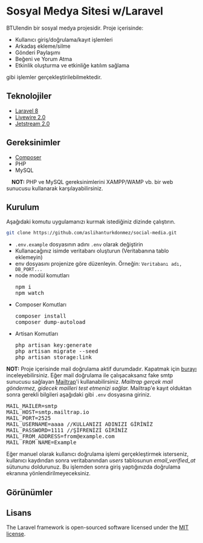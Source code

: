 
# Sosyal Medya Sitesi w/Laravel

BTUlendin bir sosyal medya projesidir. Proje içerisinde:
<ul>
  <li>Kullanıcı giriş/doğrulama/kayıt işlemleri</li>
  <li>Arkadaş ekleme/silme</li>
  <li>Gönderi Paylaşımı</li>
  <li>Beğeni ve Yorum Atma</li>
  <li>Etkinlik oluşturma ve etkinliğe katılım sağlama</li>
</ul>
gibi işlemler gerçekleştirilebilmektedir.

## Teknolojiler
<ul>
    <li><a href="https://laravel.com/">Laravel 8</a></li>
  <li><a href="https://laravel-livewire.com/">Livewire 2.0</a></li>
  <li><a href="https://jetstream.laravel.com/2.x/introduction.html">Jetstream 2.0</a></li>
</ul>

## Gereksinimler

<ul>
  <li><a href="https://getcomposer.org/">Composer</a></li>
  <li>PHP</li>
  <li>MySQL</li>
</ul>

&emsp;**NOT:** PHP ve MySQL gereksinimlerini XAMPP/WAMP vb. bir web sunucusu kullanarak karşılayabilirsiniz.

## Kurulum

Aşağıdaki komutu uygulamanızı kurmak istediğiniz dizinde çalıştırın.

```bash
git clone https://github.com/aslihanturkdonmez/social-media.git
```
<ul>
  <li> <code>.env.example</code> dosyasının adını <code>.env</code> olarak değiştirin</li>
  <li>Kullanacağınız isimde veritabanı oluşturun (Veritabanına tablo eklemeyin)</li>
  <li>env dosyasını projenize göre düzenleyin. Örneğin: <code>Veritabanı adı, DB_PORT...</code></li>
  <li>node modül komutları <br>
    <pre>npm i
npm watch</pre>
  <li>Composer Komutları <br>
      <pre>composer install
composer dump-autoload</pre></li>
    <li>Artisan Komutları
    <pre>php artisan key:generate
php artisan migrate --seed
php artisan storage:link</pre> </li>
</ul>

**NOT:** Proje içerisinde mail doğrulama aktif durumdadır. Kapatmak için <a href="https://jetstream.laravel.com/2.x/features/registration.html#email-verification">burayı</a> inceleyebilirsiniz. 
Eğer mail doğrulama ile çalışacaksanız fake smtp sunucusu sağlayan <a href="https://mailtrap.io/">Mailtrap</a>'i kullanabilirsiniz. *Mailtrap gerçek mail göndermez, gidecek mailleri test etmenizi sağlar.* 
Mailtrap'e kayıt olduktan sonra gerekli bilgileri aşağıdaki gibi <code>.env</code> dosyasına giriniz. 
<pre>MAIL_MAILER=smtp
MAIL_HOST=smtp.mailtrap.io
MAIL_PORT=2525
MAIL_USERNAME=aaaa //KULLANIZI ADINIZI GİRİNİZ
MAIL_PASSWORD=1111 //ŞİFRENİZİ GİRİNİZ
MAIL_FROM_ADDRESS=from@example.com
MAIL_FROM_NAME=Example</pre>

Eğer manuel olarak kullanıcı doğrulama işlemi gerçekleştirmek isterseniz, kullanıcı kaydından sonra veritabanından *users* tablosunun *email_verified_at* sütununu doldurunuz. Bu işlemden sonra giriş yaptığınızda doğrulama ekranına yönlendirilmeyeceksiniz.

## Görünümler


## Lisans
The Laravel framework is open-sourced software licensed under the [MIT license](https://opensource.org/licenses/MIT).
